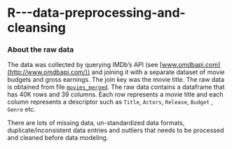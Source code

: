 # R---data-preprocessing-and-cleansing

### About the raw data   

The data was collected by querying IMDb’s API (see [www.omdbapi.com](http://www.omdbapi.com/)) and joining it with a separate dataset of movie budgets and gross earnings. The join key was the movie title.  The raw data is obtained from file [`movies_merged`](https://s3.amazonaws.com/content.udacity-data.com/courses/gt-cs6242/project/movies_merged). The raw data contains a dataframe that has 40K rows and 39 columns. Each row represents a movie title and each column represents a descriptor such as `Title`, `Actors`, `Release`, `Budget` , `Genre` etc.

There are lots of missing data, un-standardized data formats, duplicate/inconsistent data entries and outliers that needs to be processed and cleaned before data modeling.
